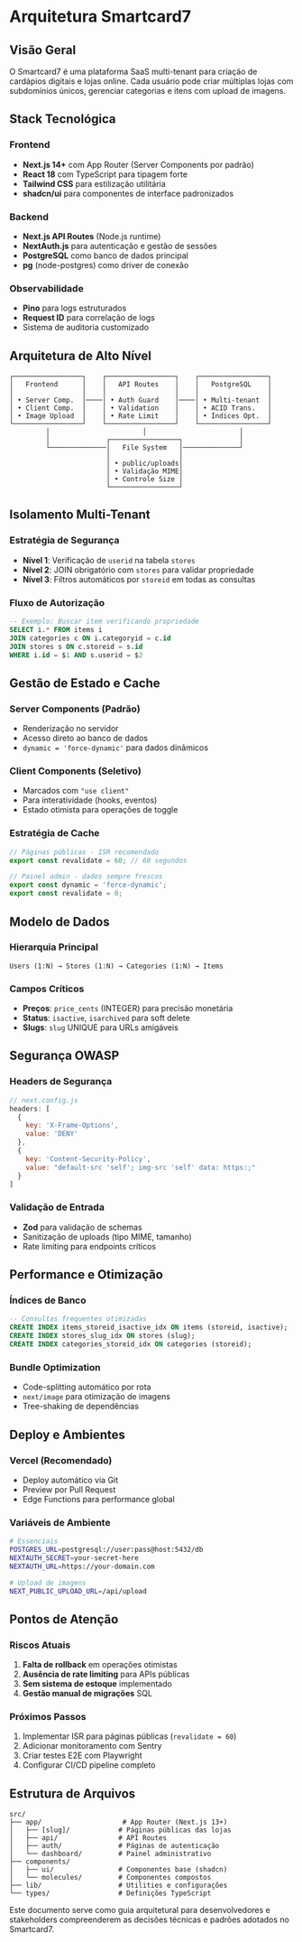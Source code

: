 # Arquitetura Smartcard7

## Visão Geral

O Smartcard7 é uma plataforma SaaS multi-tenant para criação de cardápios digitais e lojas online. Cada usuário pode criar múltiplas lojas com subdomínios únicos, gerenciar categorias e itens com upload de imagens.

## Stack Tecnológica

### Frontend
- **Next.js 14+** com App Router (Server Components por padrão)
- **React 18** com TypeScript para tipagem forte
- **Tailwind CSS** para estilização utilitária
- **shadcn/ui** para componentes de interface padronizados

### Backend
- **Next.js API Routes** (Node.js runtime)
- **NextAuth.js** para autenticação e gestão de sessões
- **PostgreSQL** como banco de dados principal
- **pg** (node-postgres) como driver de conexão

### Observabilidade
- **Pino** para logs estruturados
- **Request ID** para correlação de logs
- Sistema de auditoria customizado

## Arquitetura de Alto Nível

```
┌─────────────────┐    ┌─────────────────┐    ┌─────────────────┐
│   Frontend      │    │   API Routes    │    │   PostgreSQL    │
│                 │    │                 │    │                 │
│ • Server Comp.  │────│ • Auth Guard    │────│ • Multi-tenant  │
│ • Client Comp.  │    │ • Validation    │    │ • ACID Trans.   │
│ • Image Upload  │    │ • Rate Limit    │    │ • Índices Opt.  │
└─────────────────┘    └─────────────────┘    └─────────────────┘
         │                       │                       │
         │              ┌─────────────────┐              │
         └──────────────│   File System   │──────────────┘
                        │                 │
                        │ • public/uploads│
                        │ • Validação MIME│
                        │ • Controle Size │
                        └─────────────────┘
```

## Isolamento Multi-Tenant

### Estratégia de Segurança
- **Nível 1**: Verificação de `userid` na tabela `stores`
- **Nível 2**: JOIN obrigatório com `stores` para validar propriedade
- **Nível 3**: Filtros automáticos por `storeid` em todas as consultas

### Fluxo de Autorização
```sql
-- Exemplo: Buscar item verificando propriedade
SELECT i.* FROM items i
JOIN categories c ON i.categoryid = c.id
JOIN stores s ON c.storeid = s.id
WHERE i.id = $1 AND s.userid = $2
```

## Gestão de Estado e Cache

### Server Components (Padrão)
- Renderização no servidor
- Acesso direto ao banco de dados
- `dynamic = 'force-dynamic'` para dados dinâmicos

### Client Components (Seletivo)
- Marcados com `"use client"`
- Para interatividade (hooks, eventos)
- Estado otimista para operações de toggle

### Estratégia de Cache
```javascript
// Páginas públicas - ISR recomendado
export const revalidate = 60; // 60 segundos

// Painel admin - dados sempre frescos
export const dynamic = 'force-dynamic';
export const revalidate = 0;
```

## Modelo de Dados

### Hierarquia Principal
```
Users (1:N) → Stores (1:N) → Categories (1:N) → Items
```

### Campos Críticos
- **Preços**: `price_cents` (INTEGER) para precisão monetária
- **Status**: `isactive`, `isarchived` para soft delete
- **Slugs**: `slug` UNIQUE para URLs amigáveis

## Segurança OWASP

### Headers de Segurança
```javascript
// next.config.js
headers: [
  {
    key: 'X-Frame-Options',
    value: 'DENY'
  },
  {
    key: 'Content-Security-Policy',
    value: "default-src 'self'; img-src 'self' data: https:;"
  }
]
```

### Validação de Entrada
- **Zod** para validação de schemas
- Sanitização de uploads (tipo MIME, tamanho)
- Rate limiting para endpoints críticos

## Performance e Otimização

### Índices de Banco
```sql
-- Consultas frequentes otimizadas
CREATE INDEX items_storeid_isactive_idx ON items (storeid, isactive);
CREATE INDEX stores_slug_idx ON stores (slug);
CREATE INDEX categories_storeid_idx ON categories (storeid);
```

### Bundle Optimization
- Code-splitting automático por rota
- `next/image` para otimização de imagens
- Tree-shaking de dependências

## Deploy e Ambientes

### Vercel (Recomendado)
- Deploy automático via Git
- Preview por Pull Request
- Edge Functions para performance global

### Variáveis de Ambiente
```bash
# Essenciais
POSTGRES_URL=postgresql://user:pass@host:5432/db
NEXTAUTH_SECRET=your-secret-here
NEXTAUTH_URL=https://your-domain.com

# Upload de imagens
NEXT_PUBLIC_UPLOAD_URL=/api/upload
```

## Pontos de Atenção

### Riscos Atuais
1. **Falta de rollback** em operações otimistas
2. **Ausência de rate limiting** para APIs públicas
3. **Sem sistema de estoque** implementado
4. **Gestão manual de migrações** SQL

### Próximos Passos
1. Implementar ISR para páginas públicas (`revalidate = 60`)
2. Adicionar monitoramento com Sentry
3. Criar testes E2E com Playwright
4. Configurar CI/CD pipeline completo

## Estrutura de Arquivos

```
src/
├── app/                    # App Router (Next.js 13+)
│   ├── [slug]/            # Páginas públicas das lojas
│   ├── api/               # API Routes
│   ├── auth/              # Páginas de autenticação
│   └── dashboard/         # Painel administrativo
├── components/
│   ├── ui/                # Componentes base (shadcn)
│   └── molecules/         # Componentes compostos
├── lib/                   # Utilities e configurações
└── types/                 # Definições TypeScript
```

Este documento serve como guia arquitetural para desenvolvedores e stakeholders compreenderem as decisões técnicas e padrões adotados no Smartcard7.